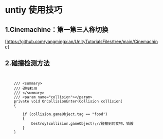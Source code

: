 #            untiy 使用技巧

## 1.Cinemachine：第一第三人称切换

[https://github.com/yangmingxian/UnityTutorialsFiles/tree/main/Cinemachine]

## 2.碰撞检测方法

```


    /// <summary>
    /// 碰撞检测
    /// </summary>
    /// <param name="collision"></param>
    private void OnCollisionEnter(Collision collision)
    {

        if (collision.gameObject.tag == "food")
        {
            Destroy(collision.gameObject);//碰撞到的食物，销毁
        }
    }
```

